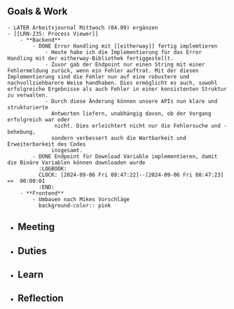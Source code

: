 ## Goals & Work
	- LATER Arbeitsjournal Mittwoch (04.09) ergänzen
	- [[LRN-235: Process Viewer]]
		- **Backend**
			- DONE Error Handling mit [[eitherway]] fertig implemtieren
				- Heute habe ich die Implementierung für das Error Handling mit der eitherway-Bibliothek fertiggestellt.
				- Zuvor gab der Endpoint nur einen String mit einer Fehlermeldung zurück, wenn ein Fehler auftrat. Mit der diesen Implementierung sind die Fehler nun auf eine robustere und nachvollziehbarere Weise handhaben. Dies ermöglicht es auch, sowohl erfolgreiche Ergebnisse als auch Fehler in einer konsistenten Struktur zu verwalten.
				- Durch diese Änderung können unsere APIs nun klare und strukturierte 
				  Antworten liefern, unabhängig davon, ob der Vorgang erfolgreich war oder
				   nicht. Dies erleichtert nicht nur die Fehlersuche und -behebung, 
				  sondern verbessert auch die Wartbarkeit und Erweiterbarkeit des Codes 
				  insgesamt.
			- DONE Endpoint für Download Variable implementieren, damit die Binäre Variablen können downloaden wurde
			  :LOGBOOK:
			  CLOCK: [2024-09-06 Fri 08:47:22]--[2024-09-06 Fri 08:47:23] =>  00:00:01
			  :END:
		- **Frontend**
			- Umbauen nach Mikes Vorschläge
			  background-color:: pink
- ## Meeting
- ## Duties
- ## Learn
- ## Reflection